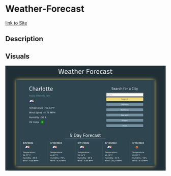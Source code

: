 # Weather-Forecast

[link to Site](https://carring10.github.io/Weather-Forecast/)

## Description

## Visuals

![image of Weather Forecast](images/Weather-api.png)
